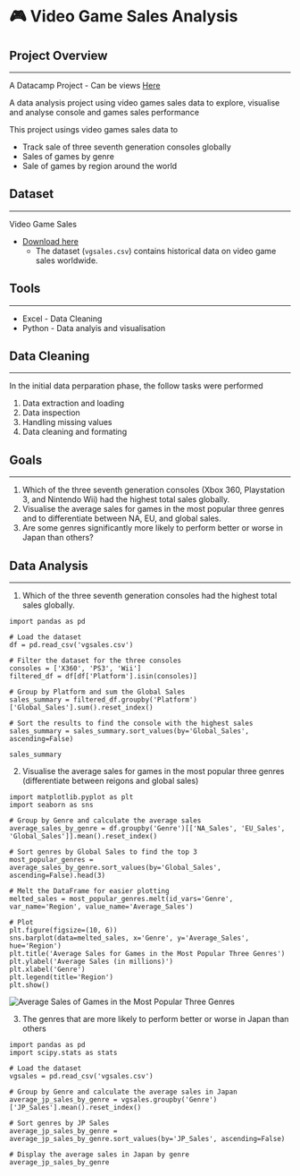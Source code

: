 # 🎮 Video Game Sales Analysis

## Project Overview
---

A Datacamp Project - Can be views [Here](https://www.datacamp.com/datalab/w/6bb25acc-775b-469a-9b85-7bb6111dbbf0/edit)

A data analysis project using video games sales data to explore, visualise and analyse console and games sales performance

This project usings video games sales data to 
- Track sale of three seventh generation consoles globally
- Sales of games by genre
- Sale of games by region around the world

## Dataset
---
Video Game Sales
- [Download here](https://www.kaggle.com/datasets/gregorut/videogamesales)
    - The dataset (`vgsales.csv`) contains historical data on video game sales worldwide.
 
## Tools
---
- Excel - Data Cleaning
- Python - Data analyis and visualisation

## Data Cleaning
---
In the initial data perparation phase, the follow tasks were performed 
1. Data extraction and loading
2. Data inspection
3. Handling missing values
4. Data cleaning and formating

## Goals
---
1. Which of the three seventh generation consoles (Xbox 360, Playstation 3, and Nintendo Wii) had the highest total sales globally.
2. Visualise the average sales for games in the most popular three genres and to differentiate between NA, EU, and global sales.
3. Are some genres significantly more likely to perform better or worse in Japan than others?

## Data Analysis
---
1.  Which of the three seventh generation consoles had the highest total sales globally.
  
```
import pandas as pd

# Load the dataset
df = pd.read_csv('vgsales.csv')

# Filter the dataset for the three consoles
consoles = ['X360', 'PS3', 'Wii']
filtered_df = df[df['Platform'].isin(consoles)]

# Group by Platform and sum the Global Sales
sales_summary = filtered_df.groupby('Platform')['Global_Sales'].sum().reset_index()

# Sort the results to find the console with the highest sales
sales_summary = sales_summary.sort_values(by='Global_Sales', ascending=False)

sales_summary
```

2. Visualise the average sales for games in the most popular three genres (differentiate between reigons and global sales)

```
import matplotlib.pyplot as plt
import seaborn as sns

# Group by Genre and calculate the average sales
average_sales_by_genre = df.groupby('Genre')[['NA_Sales', 'EU_Sales', 'Global_Sales']].mean().reset_index()

# Sort genres by Global Sales to find the top 3
most_popular_genres = average_sales_by_genre.sort_values(by='Global_Sales', ascending=False).head(3)

# Melt the DataFrame for easier plotting
melted_sales = most_popular_genres.melt(id_vars='Genre', var_name='Region', value_name='Average_Sales')

# Plot
plt.figure(figsize=(10, 6))
sns.barplot(data=melted_sales, x='Genre', y='Average_Sales', hue='Region')
plt.title('Average Sales for Games in the Most Popular Three Genres')
plt.ylabel('Average Sales (in millions)')
plt.xlabel('Genre')
plt.legend(title='Region')
plt.show()
```
![Average Sales of Games in the Most Popular Three Genres](https://github.com/user-attachments/assets/acd5352d-1460-412c-81e4-3265c6ec0ce1)

3. The genres that are more likely to perform better or worse in Japan than others

```
import pandas as pd
import scipy.stats as stats

# Load the dataset
vgsales = pd.read_csv('vgsales.csv')

# Group by Genre and calculate the average sales in Japan
average_jp_sales_by_genre = vgsales.groupby('Genre')['JP_Sales'].mean().reset_index()

# Sort genres by JP Sales
average_jp_sales_by_genre = average_jp_sales_by_genre.sort_values(by='JP_Sales', ascending=False)

# Display the average sales in Japan by genre
average_jp_sales_by_genre
```

